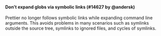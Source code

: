 #### Don’t expand globs via symbolic links (#14627 by @andersk)

Prettier no longer follows symbolic links while expanding command line
arguments. This avoids problems in many scenarios such as symlinks
outside the source tree, symlinks to ignored files, and cycles of
symlinks.
